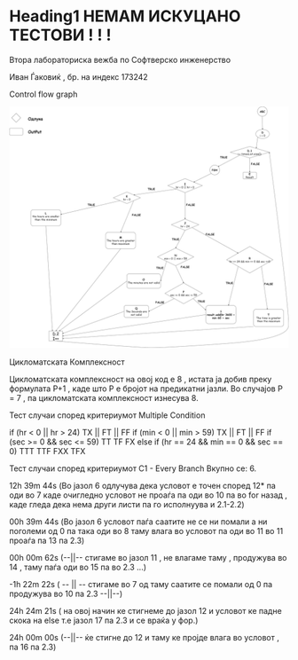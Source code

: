 # Heading1 НЕМАМ ИСКУЦАНО ТЕСТОВИ ! ! !

Втора лабораториска вежба по Софтверско инженерство

Иван Ѓаковиќ , бр. на индекс 173242

Control flow graph 

![screenshot](Graph.jpg)

Цикломатската Комплексност 

Цикломатската комплексност на овој код е 8 , истата ја добив преку формулата 
P+1 , каде што P е бројот на предикатни јазли. Во случајов P = 7 , па цикломатската комплексност изнесува 8.

Тест случаи според критериумот Multiple Condition

if (hr < 0 || hr > 24) 
 TX || FT || FF
if (min < 0 || min > 59) 
 TX || FT || FF
if (sec >= 0 && sec <= 59) 
 TT TF FX
else if (hr == 24 && min == 0 && sec == 0)
TTT TTF FXX TFX

Тест случаи според критериумот C1 - Every Branch
Вкупно се: 6.

12h 39m 44s  (Во јазол 6 одлучува дека условот е точен според 12* па оди во 7 каде очигледно условот не проаѓа па оди во 10 па во for назад , каде гледа дека нема други листи па го исполнуува и 2.1-2.2)
 
00h 39m 44s  (Во јазол 6 условот паѓа саатите не се ни помали а ни поголеми од 0 па така оди во 8 таму влага во условот па оди во 11 во 11 проаѓа па 13 па 2.3)

00h 00m 62s  (--||-- стигаме во јазол 11 , не влагаме таму , продужува во 14 , таму паѓа оди во 15 па во 2.3 ...)

-1h 22m 22s  ( -- || -- стигаме во 7 од таму саатите се помали од 0 па продужува во 10 па 2.3 --||--)

24h 24m 21s  ( на овој начин ке стигнеме до јазол 12 и условот ке падне скока на else т.е јазол 17 па 2.3 и се враќа у фор.)

24h 00m 00s	(--||-- ќе стигне до 12 и таму ке пројде влага во условот , па 16 па 2.3)
